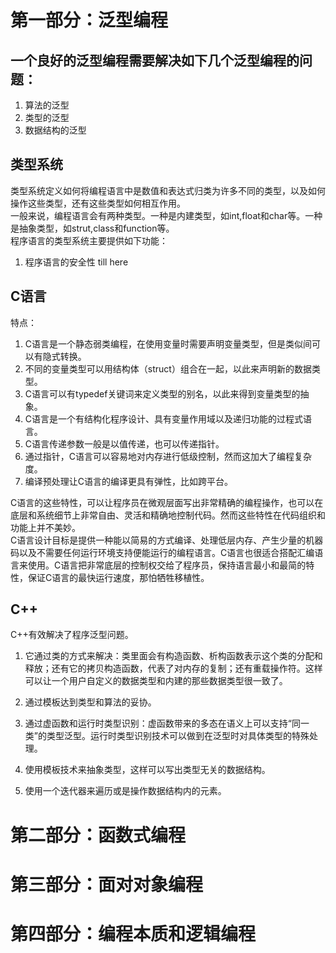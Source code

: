 # 第一部分：泛型编程
## 一个良好的泛型编程需要解决如下几个泛型编程的问题：
1. 算法的泛型
2. 类型的泛型
3. 数据结构的泛型

## 类型系统
类型系统定义如何将编程语言中是数值和表达式归类为许多不同的类型，以及如何操作这些类型，还有这些类型如何相互作用。  
一般来说，编程语言会有两种类型。一种是内建类型，如int,float和char等。一种是抽象类型，如strut,class和function等。  
程序语言的类型系统主要提供如下功能：
1. 程序语言的安全性
till here









## C语言
特点：  
1. C语言是一个静态弱类编程，在使用变量时需要声明变量类型，但是类似间可以有隐式转换。
2. 不同的变量类型可以用结构体（struct）组合在一起，以此来声明新的数据类型。
3. C语言可以有typedef关键词来定义类型的别名，以此来得到变量类型的抽象。
4. C语言是一个有结构化程序设计、具有变量作用域以及递归功能的过程式语言。
5. C语言传递参数一般是以值传递，也可以传递指针。
6. 通过指针，C语言可以容易地对内存进行低级控制，然而这加大了编程复杂度。
7. 编译预处理让C语言的编译更具有弹性，比如跨平台。  

C语言的这些特性，可以让程序员在微观层面写出非常精确的编程操作，也可以在底层和系统细节上非常自由、灵活和精确地控制代码。然而这些特性在代码组织和功能上并不美妙。  
C语言设计目标是提供一种能以简易的方式编译、处理低层内存、产生少量的机器码以及不需要任何运行环境支持便能运行的编程语言。C语言也很适合搭配汇编语言来使用。C语言把非常底层的控制权交给了程序员，保持语言最小和最简的特性，保证C语言的最快运行速度，那怕牺牲移植性。  
## C++
C++有效解决了程序泛型问题。  
1. 它通过类的方式来解决：类里面会有构造函数、析构函数表示这个类的分配和释放；还有它的拷贝构造函数，代表了对内存的复制；还有重载操作符。这样可以让一个用户自定义的数据类型和内建的那些数据类型很一致了。
2. 通过模板达到类型和算法的妥协。
3. 通过虚函数和运行时类型识别：虚函数带来的多态在语义上可以支持“同一类”的类型泛型。运行时类型识别技术可以做到在泛型时对具体类型的特殊处理。

1. 使用模板技术来抽象类型，这样可以写出类型无关的数据结构。
2. 使用一个迭代器来遍历或是操作数据结构内的元素。
# 第二部分：函数式编程
# 第三部分：面对对象编程
# 第四部分：编程本质和逻辑编程